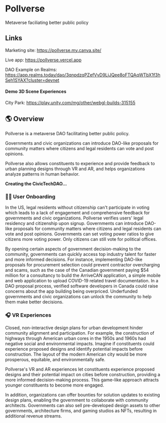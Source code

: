 # Pollverse 
Metaverse faciliating better public policy

## Links
Marketing site: https://pollverse.my.canva.site/

Live app: https://pollverse.vercel.app

DAO Example on Realms: https://app.realms.today/dao/3qnpdzqPZefVvD9LjJQee8oFTQAqWTbX1f3hSeh1SYAX?cluster=devnet

#### Demo 3D Scene Experiences

City Park: https://play.unity.com/mg/other/webgl-builds-315155

## 🌎 Overview

Pollverse is a metaverse DAO facilitating better public policy. 

Governments and civic organizations can introduce DAO-like proposals for community matters where citizens and legal residents can vote and post opinions. 

Pollverse also allows constituents to experience and provide feedback to urban planning designs through VR and AR, and helps organizations analyze patterns in human behavior.

**Creating the CivicTechDAO…**

### 🙋‍♀️ User Onboarding

In the US, legal residents without citizenship can't participate in voting which leads to a lack of engagement and comprehensive feedback for governments and civic organizations. Pollverse verifies users' legal residency and citizenship upon signup. Governments can introduce  DAO-like proposals for community matters where citizens and legal residents can vote and post opinions.  Governments can set voting power ratios to give citizens more voting power. Only citizens can still vote for political offices.

By opening certain aspects of government decision-making to the community, governments can quickly access top industry talent for faster and more informed decisions. For instance, implementing DAO-like proposals for procurement selection could prevent contractor overcharging and scams, such as the case of the Canadian government paying $54 million for a consultancy to build the ArriveCAN application, a simple mobile and web application to upload COVID-19 related travel documentation. In a DAO proposal process, verified software developers in Canada could raise concerns about the app building being overpriced. Underfunded governments and civic organizations can unlock the community to help them make better decisions. 

### 🎧 VR Experiences

Closed, non-interactive design plans for urban development hinder community alignment and participation. For example,  the construction of highways through American urban cores in the 1950s and 1960s had negative social and environmental impacts. Imagine if  constituents could experience proposed designs and identify potential impacts before construction. The layout of the modern American city would be more prosperous, equitable, and environmentally safe.

Pollverse's VR and AR experiences let constituents experience proposed designs and their potential impact on cities before construction, providing a more informed decision-making process. This game-like approach attracts younger constituents to become more engaged.

In addition, organizations can offer bounties for solution updates to existing design plans, enabling the government to collaborate with community architects. Governments can also sell pre-developed design assets to other governments, architecture firms, and gaming studios as NFTs, resulting in additional revenue streams.



